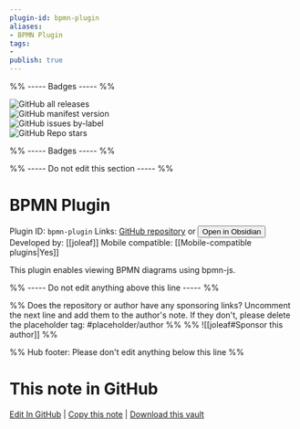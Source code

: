 ```yaml
---
plugin-id: bpmn-plugin
aliases:
- BPMN Plugin
tags: 
- 
publish: true
---
```


%% ----- Badges ----- %%

![GitHub all releases](https://img.shields.io/github/downloads/joleaf/obsidian-bpmn-plugin/total?color=573E7A&logo=github&style=for-the-badge)   
![GitHub manifest version](https://img.shields.io/github/manifest-json/v/joleaf/obsidian-bpmn-plugin?color=573E7A&logo=github&style=for-the-badge)   
![GitHub issues by-label](https://img.shields.io/github/issues/joleaf/obsidian-bpmn-plugin/help%20wanted?color=573E7A&logo=github&style=for-the-badge)   
![GitHub Repo stars](https://img.shields.io/github/stars/joleaf/obsidian-bpmn-plugin?color=573E7A&logo=github&style=for-the-badge)

%% ----- Badges ----- %%

%% ----- Do not edit this section ----- %%

# BPMN Plugin

Plugin ID: `bpmn-plugin`
Links: [GitHub repository](https://github.com/joleaf/obsidian-bpmn-plugin) or [<button id=HH>Open in Obsidian</button>](obsidian://show-plugin?id=bpmn-plugin)
Developed by: [[joleaf]]
Mobile compatible: [[Mobile-compatible plugins|Yes]]

This plugin enables viewing BPMN diagrams using bpmn-js.

%% ----- Do not edit anything above this line ----- %% 

%% Does the repository or author have any sponsoring links? Uncomment the next line and add them to the author's note. If they don't, please delete the placeholder tag: #placeholder/author %%
%% ![[joleaf#Sponsor this author]] %%

%% Hub footer: Please don't edit anything below this line %%

# This note in GitHub

<span class="git-footer">[Edit In GitHub](https://github.dev/obsidian-community/obsidian-hub/blob/main/02%20-%20Community%20Expansions/02.05%20All%20Community%20Expansions/Plugins/bpmn-plugin.md "git-hub-edit-note") | [Copy this note](https://raw.githubusercontent.com/obsidian-community/obsidian-hub/main/02%20-%20Community%20Expansions/02.05%20All%20Community%20Expansions/Plugins/bpmn-plugin.md "git-hub-copy-note") | [Download this vault](https://github.com/obsidian-community/obsidian-hub/archive/refs/heads/main.zip "git-hub-download-vault") </span>

